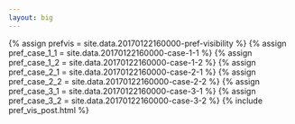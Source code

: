 ```yaml
---
layout: big
---
```

{% assign prefvis = site.data.20170122160000-pref-visibility %}
{% assign pref_case_1_1 = site.data.20170122160000-case-1-1 %}
{% assign pref_case_1_2 = site.data.20170122160000-case-1-2 %}
{% assign pref_case_2_1 = site.data.20170122160000-case-2-1 %}
{% assign pref_case_2_2 = site.data.20170122160000-case-2-2 %}
{% assign pref_case_3_1 = site.data.20170122160000-case-3-1 %}
{% assign pref_case_3_2 = site.data.20170122160000-case-3-2 %}
{% include pref_vis_post.html %}
